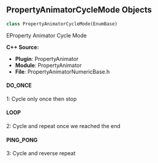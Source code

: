 ## PropertyAnimatorCycleMode Objects

```python
class PropertyAnimatorCycleMode(EnumBase)
```

EProperty Animator Cycle Mode

**C++ Source:**

- **Plugin**: PropertyAnimator
- **Module**: PropertyAnimator
- **File**: PropertyAnimatorNumericBase.h

<a id="unreal.PropertyAnimatorCycleMode.DO_ONCE"></a>

#### DO_ONCE

1: Cycle only once then stop

<a id="unreal.PropertyAnimatorCycleMode.LOOP"></a>

#### LOOP

2: Cycle and repeat once we reached the end

<a id="unreal.PropertyAnimatorCycleMode.PING_PONG"></a>

#### PING_PONG

3: Cycle and reverse repeat

<a id="unreal.PropertyAnimatorOscillateFunction"></a>
